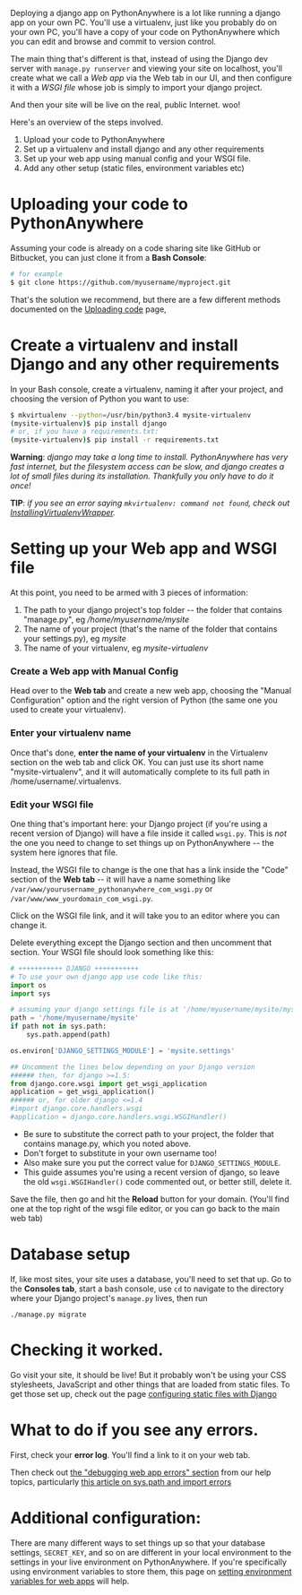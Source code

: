 
<!--
.. title: Deploying an existing Django project on PythonAnywhere
.. slug: DeployExistingDjangoProject
.. date: 2016-02-10 12:35:28 UTC
.. tags:
.. category:
.. link:
.. description:
.. type: text
-->


Deploying a django app on PythonAnywhere is a lot like running a django app on
your own PC.  You'll use a virtualenv, just like you probably do on your own
PC, you'll have a copy of your code on PythonAnywhere which you can edit and
browse and commit to version control.

The main thing that's different is that, instead of using the Django dev server
with `manage.py runserver` and viewing your site on localhost, you'll create
what we call a *Web app* via the Web tab in our UI, and then configure it with
a *WSGI file* whose job is simply to import your django project.

And then your site will be live on the real, public Internet.  woo!


Here's an overview of the steps involved.

1. Upload your code to PythonAnywhere
2. Set up a virtualenv and install django and any other requirements
3. Set up your web app using manual config and your WSGI file.
4. Add any other setup (static files, environment variables etc)


# Uploading your code to PythonAnywhere

Assuming your code is already on a code sharing site like GitHub or Bitbucket, you
can just clone it from a **Bash Console**:

```bash
# for example
$ git clone https://github.com/myusername/myproject.git
```

That's the solution we recommend, but there are a few different methods
documented on the [Uploading code](/pages/FTP) page,



# Create a virtualenv and install Django and any other requirements

In your Bash console, create a virtualenv, naming it after your project, and
choosing the version of Python you want to use:

```bash
$ mkvirtualenv --python=/usr/bin/python3.4 mysite-virtualenv
(mysite-virtualenv)$ pip install django
# or, if you have a requirements.txt:
(mysite-virtualenv)$ pip install -r requirements.txt
```

**Warning**: *django may take a long time to install.  PythonAnywhere has very fast internet, but the filesystem access can be slow, and django creates a lot of small files during its installation.  Thankfully you only have to do it once!*

**TIP**: *if you see an error saying `mkvirtualenv: command not found`, check out [InstallingVirtualenvWrapper](/pages/InstallingVirtualenvWrapper).*


# Setting up your Web app and WSGI file

At this point, you need to be armed with 3 pieces of information:

1. The path to your django project's top folder -- the folder that contains "manage.py", eg */home/myusername/mysite*
2. The name of your project (that's the name of the folder that contains your settings.py), eg *mysite*
3. The name of your virtualenv, eg *mysite-virtualenv*


### Create a Web app with Manual Config

Head over to the **Web tab** and create a new web app, choosing the "Manual
Configuration" option and the right version of Python (the same one you used to
create your virtualenv).


### Enter your virtualenv name

Once that's done, **enter the name of your virtualenv** in the Virtualenv
section on the web tab and click OK.  You can just use its short name
"mysite-virtualenv", and it will automatically complete to its full path in
/home/username/.virtualenvs.

### Edit your WSGI file

One thing that's important here: your Django project (if you're using a
recent version of Django) will have a file inside it called `wsgi.py`.  This is
*not* the one you need to change to set things up on PythonAnywhere -- the
system here ignores that file.

Instead, the WSGI file to change is the one that has a link inside the "Code"
section of the **Web tab** -- it will have a name something like
`/var/www/yourusername_pythonanywhere_com_wsgi.py` or
`/var/www/www_yourdomain_com_wsgi.py`.

Click on the WSGI file link, and it will take you to an editor where you can change it.

Delete everything except the Django section and then uncomment that section. Your WSGI file should look something like this:

```python
# +++++++++++ DJANGO +++++++++++
# To use your own django app use code like this:
import os
import sys

# assuming your django settings file is at '/home/myusername/mysite/mysite/settings.py'
path = '/home/myusername/mysite'
if path not in sys.path:
    sys.path.append(path)

os.environ['DJANGO_SETTINGS_MODULE'] = 'mysite.settings'

## Uncomment the lines below depending on your Django version
###### then, for django >=1.5:
from django.core.wsgi import get_wsgi_application
application = get_wsgi_application()
###### or, for older django <=1.4
#import django.core.handlers.wsgi
#application = django.core.handlers.wsgi.WSGIHandler()
```


* Be sure to substitute the correct path to your project, the folder that contains manage.py, which you noted above.
* Don't forget to substitute in your own username too!
* Also make sure you put the correct value for `DJANGO_SETTINGS_MODULE`.
* This guide assumes you're using a recent version of django, so leave the old
  `wsgi.WSGIHandler()` code commented out, or better still, delete it.


Save the file, then go and hit the **Reload** button for your domain.  (You'll find one at the top right of the wsgi file editor, or you can go back to the main web tab)


# Database setup

If, like most sites, your site uses a database, you'll need to set that up.
Go to the **Consoles tab**, start a bash console, use `cd` to navigate to the
directory where your Django project's `manage.py` lives, then run

```
./manage.py migrate
```


# Checking it worked.

Go visit your site, it should be live!  But it probably won't be using your
CSS stylesheets, JavaScript and other things that are loaded from static files.
To get those set up, check out the page [configuring static files with Django](/pages/DjangoStaticFiles)


# What to do if you see any errors.

First, check your **error log**.  You'll find a link to it on your web tab.

Then check out [the "debugging web app errors" section](/pages/#im-looking-at-an-error-message-in-my-web-app) from our help topics, particularly [this article on sys.path and import errors](/pages/DebuggingImportError)


# Additional configuration:

There are many different ways to set things up so that your database settings,
`SECRET_KEY`, and so on are different in your local environment to the settings
in your live environment on PythonAnywhere.  If you're specifically using
environment variables to store them, this page on [setting environment variables for web apps](/pages/environment-variables-for-web-apps)
will help.
